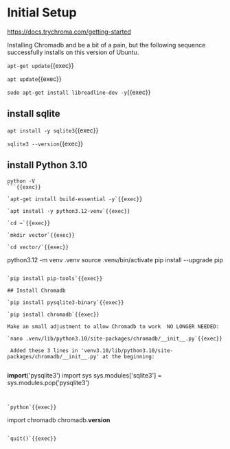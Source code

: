 
# Initial Setup


https://docs.trychroma.com/getting-started

Installing Chromadb and be a bit of a pain, but the following sequence successfully installs on this version of Ubuntu.

`apt-get update`{{exec}}

`apt update`{{exec}}

`sudo apt-get install libreadline-dev -y`{{exec}}

## install sqlite

`apt install -y sqlite3`{{exec}}

`sqlite3 --version`{{exec}}




## install Python 3.10

```
python -V
```{{exec}}

`apt-get install build-essential -y`{{exec}}

`apt install -y python3.12-venv`{{exec}}

`cd ~`{{exec}}

`mkdir vector`{{exec}}

`cd vector/`{{exec}}

```
python3.12 -m venv .venv
source .venv/bin/activate
pip install --upgrade pip
```{{exec}}

`pip install pip-tools`{{exec}}

## Install Chromadb

`pip install pysqlite3-binary`{{exec}}

`pip install chromadb`{{exec}}

Make an small adjustment to allow Chromadb to work  NO LONGER NEEDED:

`nano .venv/lib/python3.10/site-packages/chromadb/__init__.py`{{exec}}

 Added these 3 lines in 'venv3.10/lib/python3.10/site-packages/chromadb/__init__.py' at the beginning:


```
__import__('pysqlite3')
import sys
sys.modules['sqlite3'] = sys.modules.pop('pysqlite3')
```{{copy}}


`python`{{exec}}

```
import chromadb
chromadb.__version__
```{{exec}}

`quit()`{{exec}}
